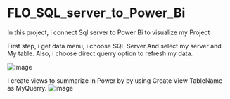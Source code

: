 # FLO_SQL_server_to_Power_Bi
In this project, i connect Sql server to Power Bi to visualize my Project


First step, i get data menu, i choose SQL Server.And select my server and My table.
Also, i choose direct querry option to refresh my data.

![image](https://github.com/user-attachments/assets/9463bb80-256e-49cf-ae9f-571bab094cd4)

I create views to summarize in Power by by using Create View TableName as MyQuerry.
![image](https://github.com/user-attachments/assets/9d4a3867-1664-48c0-9128-b884a47566b5)

